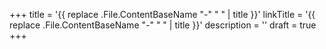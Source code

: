 +++
title = '{{ replace .File.ContentBaseName "-" " " | title }}'
linkTitle = '{{ replace .File.ContentBaseName "-" " " | title }}'
description = ''
draft = true
+++
